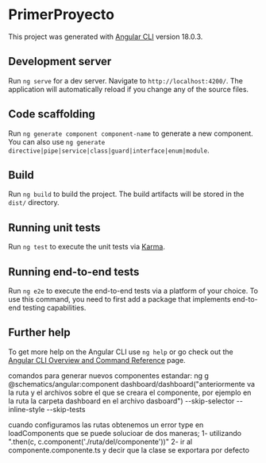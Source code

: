 # PrimerProyecto

This project was generated with [Angular CLI](https://github.com/angular/angular-cli) version 18.0.3.

## Development server

Run `ng serve` for a dev server. Navigate to `http://localhost:4200/`. The application will automatically reload if you change any of the source files.

## Code scaffolding

Run `ng generate component component-name` to generate a new component. You can also use `ng generate directive|pipe|service|class|guard|interface|enum|module`.

## Build

Run `ng build` to build the project. The build artifacts will be stored in the `dist/` directory.

## Running unit tests

Run `ng test` to execute the unit tests via [Karma](https://karma-runner.github.io).

## Running end-to-end tests

Run `ng e2e` to execute the end-to-end tests via a platform of your choice. To use this command, you need to first add a package that implements end-to-end testing capabilities.

## Further help

To get more help on the Angular CLI use `ng help` or go check out the [Angular CLI Overview and Command Reference](https://angular.dev/tools/cli) page.



comandos
para generar nuevos componentes estandar: ng g @schematics/angular:component dashboard/dashboard("anteriormente va la ruta y el archivos sobre el que se creara el componente, por ejemplo en la ruta la carpeta dashboard en el archivo dasboard") --skip-selector --inline-style --skip-tests

cuando configuramos las rutas obtenemos un error type en loadComponents que se puede solucioar de dos maneras; 1- utilizando ".then(c, c.component('./ruta/del/componente'))"
2- ir al componente.componente.ts y decir que la clase se exportara por defecto

